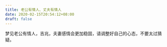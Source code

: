 ```yaml
---
title: 老公有情人、丈夫有情人
date: 2020-02-15T20:54:12+08:00
draft: false
---
```


梦见老公有情人，吉兆，夫妻感情会更加稳固，请调整好自己的心态，不要太过猜疑。<br>
